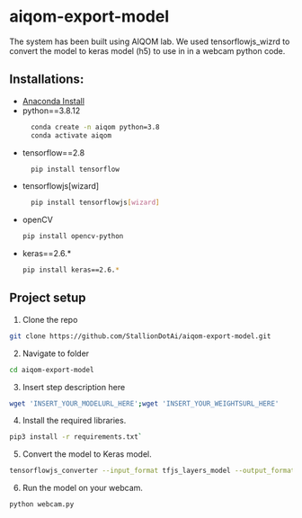 # aiqom-export-model
The system has been built using AIQOM lab. We used tensorflowjs_wizrd to convert the model to keras model (h5) to use in in a webcam python code.

## Installations:
- [Anaconda Install](https://www.anaconda.com/products/individual)
- python==3.8.12
  ```bash
    conda create -n aiqom python=3.8
    conda activate aiqom
  ```
- tensorflow==2.8
  ```bash
    pip install tensorflow
  ``` 
- tensorflowjs[wizard]
  ```bash
    pip install tensorflowjs[wizard]
  ``` 
- openCV
  ```bash
  pip install opencv-python
  ``` 
- keras==2.6.*
  ```bash
  pip install keras==2.6.*
  ``` 

## Project setup
1. Clone the repo
```bash
git clone https://github.com/StallionDotAi/aiqom-export-model.git
```
2. Navigate to folder
```bash
cd aiqom-export-model
```
3. Insert step description here
```bash
wget 'INSERT_YOUR_MODELURL_HERE';wget 'INSERT_YOUR_WEIGHTSURL_HERE'
```
4. Install the required libraries.
```bash
pip3 install -r requirements.txt`
```
5. Convert the model to Keras model.
```bash
tensorflowjs_converter --input_format tfjs_layers_model --output_format keras model.json keras.h5
```
6. Run the model on your webcam.
```bash
python webcam.py
```
